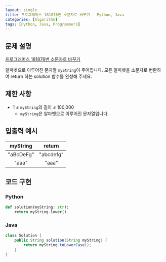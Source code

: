 ```yaml
---
layout: single
title: 프로그래머스 181876번 소문자로 바꾸기 - Python, Java
categories: [Algorithm]
tags: [Python, Java, Programmers]
---
```


## 문제 설명
[프로그래머스 181876번 소문자로 바꾸기](https://school.programmers.co.kr/learn/courses/30/lessons/181876)

알파벳으로 이루어진 문자열 `myString`이 주어집니다. 모든 알파벳을 소문자로 변환하여 return 하는 solution 함수를 완성해 주세요.

## 제한 사항

* 1 ≤ `myString`의 길이 ≤ 100,000
  * `myString`은 알파벳으로 이루어진 문자열입니다.

## 입출력 예시

| myString  |  return   |
|:---------:|:---------:|
| "aBcDeFg" | "abcdefg" |
|   "aaa"   |   "aaa"   |

## 코드 구현

### Python

```python
def solution(myString: str):
    return myString.lower()
```

### Java

```java
class Solution {
    public String solution(String myString) {
        return myString.toLowerCase();
    }
}
```